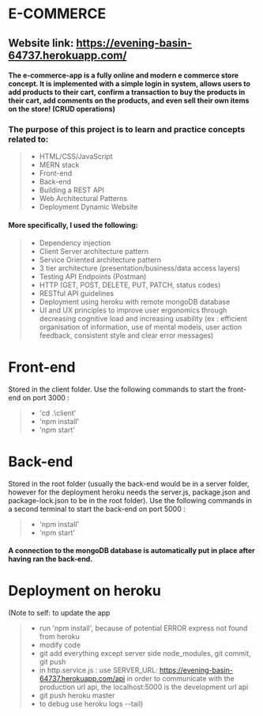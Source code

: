 # E-COMMERCE

## Website link: https://evening-basin-64737.herokuapp.com/

#### The e-commerce-app is a fully online and modern e commerce store concept. It is implemented with a simple login in system, allows users to add products to their cart, confirm a transaction to buy the products in their cart, add comments on the products, and even sell their own items on the store! (CRUD operations)

### The purpose of this project is to learn and practice concepts related to: 
> - HTML/CSS/JavaScript
> - MERN stack
> - Front-end
> - Back-end
> - Building a REST API
> - Web Architectural Patterns
> - Deployment Dynamic Website


#### More specifically, I used the following:
> - Dependency injection
> - Client Server architecture pattern
> - Service Oriented architecture pattern
> - 3 tier architecture (presentation/business/data access layers)
> - Testing API Endpoints (Postman)
> - HTTP (GET, POST, DELETE, PUT, PATCH, status codes)
> - RESTful API guidelines
> - Deployment using heroku with remote mongoDB database
> - UI and UX principles to improve user ergonomics through decreasing cognitive load and increasing usability (ex : efficient organisation of information, use of mental models, user action feedback, consistent style and clear error messages)

# Front-end
Stored in the client folder. Use the following commands to start the front-end on port 3000 :
> - 'cd .\client\'
> - 'npm install'
> - 'npm start'
# Back-end
Stored in the root folder (usually the back-end would be in a server folder, however for the deployment heroku needs the server.js, package.json and package-lock.json to be in the root folder). Use the following commands in a second terminal to start the back-end on port 5000 :
> - 'npm install'
> - 'npm start'
#### A connection to the mongoDB database is automatically put in place after having ran the back-end.

# Deployment on heroku
(Note to self: to update the app 
> - run 'npm install', because of potential ERROR express not found from heroku
> - modify code
> - git add everything except server side node_modules, git commit, git push
> - in http.service.js : use SERVER_URL: https://evening-basin-64737.herokuapp.com/api in order to communicate with the production url api, the localhost:5000 is the development url api
> - git push heroku master
> - to debug use heroku logs --tail)

